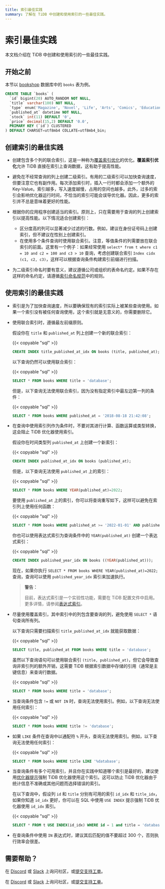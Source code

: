 ```yaml
---
title: 索引最佳实践
summary: 了解在 TiDB 中创建和使用索引的一些最佳实践。
---
```


<!-- markdownlint-disable MD029 -->

# 索引最佳实践

本文档介绍在 TiDB 中创建和使用索引的一些最佳实践。

## 开始之前

本节以 [bookshop](/develop/dev-guide-bookshop-schema-design.md) 数据库中的 `books` 表为例。

```sql
CREATE TABLE `books` (
  `id` bigint(20) AUTO_RANDOM NOT NULL,
  `title` varchar(100) NOT NULL,
  `type` enum('Magazine', 'Novel', 'Life', 'Arts', 'Comics', 'Education & Reference', 'Humanities & Social Sciences', 'Science & Technology', 'Kids', 'Sports') NOT NULL,
  `published_at` datetime NOT NULL,
  `stock` int(11) DEFAULT '0',
  `price` decimal(15,2) DEFAULT '0.0',
  PRIMARY KEY (`id`) CLUSTERED
) DEFAULT CHARSET=utf8mb4 COLLATE=utf8mb4_bin;
```

## 创建索引的最佳实践

- 创建包含多个列的联合索引，这是一种称为[覆盖索引优化](/explain-indexes.md#indexreader)的优化。**覆盖索引优化**允许 TiDB 直接在索引上查询数据，这有助于提高性能。
- 避免在不经常查询的列上创建二级索引。有用的二级索引可以加快查询速度，但要注意它也有副作用。每次添加索引时，插入一行时都会添加一个额外的 Key-Value。索引越多，写入速度越慢，占用的空间也越多。此外，过多的索引会影响优化器运行时间，不恰当的索引可能会误导优化器。因此，更多的索引并不总是意味着更好的性能。
- 根据你的应用程序创建适当的索引。原则上，只在需要用于查询的列上创建索引以提高性能。以下情况适合创建索引：

    - 区分度高的列可以显著减少过滤的行数。例如，建议在身份证号码上创建索引，但不建议在性别上创建索引。
    - 在使用多个条件查询时使用联合索引。注意，等值条件的列需要放在联合索引的前面。这里有一个例子：如果经常使用 `select* from t where c1 = 10 and c2 = 100 and c3 > 10` 查询，考虑创建联合索引 `Index cidx (c1, c2, c3)`，这样可以根据查询条件构建索引前缀进行扫描。

- 为二级索引命名时要有意义，建议遵循公司或组织的表命名约定。如果不存在这样的命名约定，请遵循[索引命名规范](/develop/dev-guide-object-naming-guidelines.md)中的规则。

## 使用索引的最佳实践

- 索引是为了加快查询速度，所以要确保现有的索引实际上被某些查询使用。如果一个索引没有被任何查询使用，这个索引就是无意义的，你需要删除它。
- 使用联合索引时，遵循最左前缀原则。

    假设你在 `title` 和 `published_at` 列上创建一个新的联合索引：

    {{< copyable "sql" >}}

    ```sql
    CREATE INDEX title_published_at_idx ON books (title, published_at);
    ```

    以下查询仍然可以使用联合索引：

    {{< copyable "sql" >}}

    ```sql
    SELECT * FROM books WHERE title = 'database';
    ```

    但是，以下查询无法使用联合索引，因为没有指定索引中最左边第一列的条件：

    {{< copyable "sql" >}}

    ```sql
    SELECT * FROM books WHERE published_at = '2018-08-18 21:42:08';
    ```

- 在查询中使用索引列作为条件时，不要对其进行计算、函数运算或类型转换，这会阻止 TiDB 优化器使用索引。

    假设你在时间类型列 `published_at` 上创建一个新索引：

    {{< copyable "sql" >}}

    ```sql
    CREATE INDEX published_at_idx ON books (published_at);
    ```

    但是，以下查询无法使用 `published_at` 上的索引：

    {{< copyable "sql" >}}

    ```sql
    SELECT * FROM books WHERE YEAR(published_at)=2022;
    ```

    要使用 `published_at` 上的索引，你可以将查询重写如下，这样可以避免在索引列上使用任何函数：

    {{< copyable "sql" >}}

    ```sql
    SELECT * FROM books WHERE published_at >= '2022-01-01' AND published_at < '2023-01-01';
    ```

    你也可以使用表达式索引为查询条件中的 `YEAR(published_at)` 创建一个表达式索引：

    {{< copyable "sql" >}}

    ```sql
    CREATE INDEX published_year_idx ON books ((YEAR(published_at)));
    ```

    现在，如果你执行 `SELECT * FROM books WHERE YEAR(published_at)=2022;` 查询，查询可以使用 `published_year_idx` 索引来加速执行。

    > **警告：**
    >
    > 目前，表达式索引是一个实验性功能，需要在 TiDB 配置文件中启用。更多详情，请参阅[表达式索引](/sql-statements/sql-statement-create-index.md#expression-index)。

- 尽量使用覆盖索引，其中索引中的列包含要查询的列，避免使用 `SELECT *` 语句查询所有列。

    以下查询只需要扫描索引 `title_published_at_idx` 就能获取数据：

    {{< copyable "sql" >}}

    ```sql
    SELECT title, published_at FROM books WHERE title = 'database';
    ```

    虽然以下查询语句可以使用联合索引 `(title, published_at)`，但它会导致查询非索引列的额外开销，这需要 TiDB 根据索引数据中存储的引用（通常是主键信息）来查询行数据。

    {{< copyable "sql" >}}

    ```sql
    SELECT * FROM books WHERE title = 'database';
    ```

- 当查询条件包含 `!=` 或 `NOT IN` 时，查询无法使用索引。例如，以下查询无法使用任何索引：

    {{< copyable "sql" >}}

    ```sql
    SELECT * FROM books WHERE title != 'database';
    ```

- 如果 `LIKE` 条件在查询中以通配符 `%` 开头，查询无法使用索引。例如，以下查询无法使用任何索引：

    {{< copyable "sql" >}}

    ```sql
    SELECT * FROM books WHERE title LIKE '%database';
    ```

- 当查询条件有多个可用索引，并且你在实践中知道哪个索引是最好的，建议使用[优化器提示](/optimizer-hints.md)强制 TiDB 优化器使用这个索引。这可以防止 TiDB 优化器由于统计信息不准确或其他问题而选择错误的索引。

    在以下查询中，假设列 `id` 和 `title` 分别有可用的索引 `id_idx` 和 `title_idx`，如果你知道 `id_idx` 更好，你可以在 SQL 中使用 `USE INDEX` 提示强制 TiDB 优化器使用 `id_idx` 索引。

    {{< copyable "sql" >}}

    ```sql
    SELECT * FROM t USE INDEX(id_idx) WHERE id = 1 and title = 'database';
    ```

- 在查询条件中使用 `IN` 表达式时，建议其后匹配的值不要超过 300 个，否则执行效率会很差。

## 需要帮助？

<CustomContent platform="tidb">

在 [Discord](https://discord.gg/DQZ2dy3cuc?utm_source=doc) 或 [Slack](https://slack.tidb.io/invite?team=tidb-community&channel=everyone&ref=pingcap-docs) 上询问社区，或[提交支持工单](/support.md)。

</CustomContent>

<CustomContent platform="tidb-cloud">

在 [Discord](https://discord.gg/DQZ2dy3cuc?utm_source=doc) 或 [Slack](https://slack.tidb.io/invite?team=tidb-community&channel=everyone&ref=pingcap-docs) 上询问社区，或[提交支持工单](https://tidb.support.pingcap.com/)。

</CustomContent>
